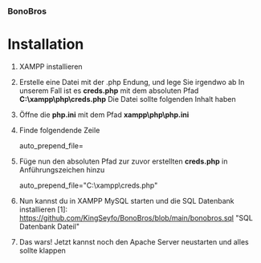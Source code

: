 ### BonoBros

# Installation

1. XAMPP installieren
2. Erstelle eine Datei mit der .php Endung, und lege Sie irgendwo ab
In unserem Fall ist es **creds.php** mit dem absoluten Pfad **C:\xampp\php\creds.php**
Die Datei sollte folgenden Inhalt haben

    <?php 
    define('DB_SERVER', "localhost");
    define('DB_USERNAME', "root");
    define('DB_PASSWORD', "");
    define('DB_NAME', "bonobros");
    define("TIMEOUT_DUR","1800");  // in Sekunden
    ?>

3. Öffne die **php.ini** mit dem Pfad **xampp\php\php.ini**
4. Finde folgendende Zeile

    auto_prepend_file=

4. Füge nun den absoluten Pfad zur zuvor erstellten **creds.php** in Anführungszeichen hinzu

    auto_prepend_file="C:\xampp\creds.php"

5. Nun kannst du in XAMPP MySQL starten und die SQL Datenbank installieren
[1]: https://github.com/KingSeyfo/BonoBros/blob/main/bonobros.sql "SQL Datenbank Dateil"
6. Das wars! Jetzt kannst noch den Apache Server neustarten und alles sollte klappen